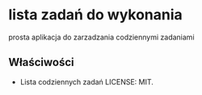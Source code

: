 # lista zadań do wykonania
prosta aplikacja do zarzadzania codziennymi zadaniami
## Właściwości 
* Lista codziennych zadań
LICENSE: MIT.